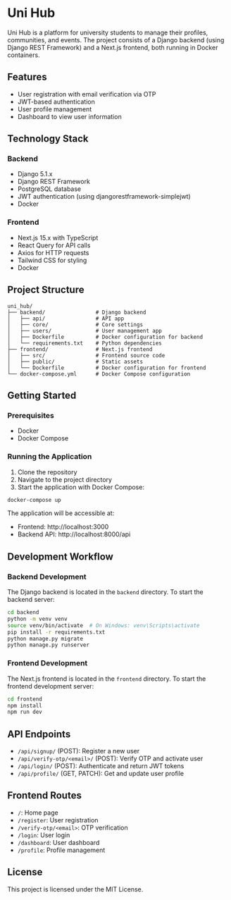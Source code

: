 # Uni Hub

Uni Hub is a platform for university students to manage their profiles, communities, and events. The project consists of a Django backend (using Django REST Framework) and a Next.js frontend, both running in Docker containers.

## Features

- User registration with email verification via OTP
- JWT-based authentication
- User profile management
- Dashboard to view user information

## Technology Stack

### Backend

- Django 5.1.x
- Django REST Framework
- PostgreSQL database
- JWT authentication (using djangorestframework-simplejwt)
- Docker

### Frontend

- Next.js 15.x with TypeScript
- React Query for API calls
- Axios for HTTP requests
- Tailwind CSS for styling
- Docker

## Project Structure

```
uni_hub/
├── backend/                # Django backend
│   ├── api/                # API app
│   ├── core/               # Core settings
│   ├── users/              # User management app
│   ├── Dockerfile          # Docker configuration for backend
│   └── requirements.txt    # Python dependencies
├── frontend/               # Next.js frontend
│   ├── src/                # Frontend source code
│   ├── public/             # Static assets
│   └── Dockerfile          # Docker configuration for frontend
└── docker-compose.yml      # Docker Compose configuration
```

## Getting Started

### Prerequisites

- Docker
- Docker Compose

### Running the Application

1. Clone the repository
2. Navigate to the project directory
3. Start the application with Docker Compose:

```bash
docker-compose up
```

The application will be accessible at:

- Frontend: http://localhost:3000
- Backend API: http://localhost:8000/api

## Development Workflow

### Backend Development

The Django backend is located in the `backend` directory. To start the backend server:

```bash
cd backend
python -m venv venv
source venv/bin/activate  # On Windows: venv\Scripts\activate
pip install -r requirements.txt
python manage.py migrate
python manage.py runserver
```

### Frontend Development

The Next.js frontend is located in the `frontend` directory. To start the frontend development server:

```bash
cd frontend
npm install
npm run dev
```

## API Endpoints

- `/api/signup/` (POST): Register a new user
- `/api/verify-otp/<email>/` (POST): Verify OTP and activate user
- `/api/login/` (POST): Authenticate and return JWT tokens
- `/api/profile/` (GET, PATCH): Get and update user profile

## Frontend Routes

- `/`: Home page
- `/register`: User registration
- `/verify-otp/<email>`: OTP verification
- `/login`: User login
- `/dashboard`: User dashboard
- `/profile`: Profile management

## License

This project is licensed under the MIT License.
